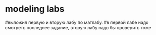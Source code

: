 # modeling labs
#выложил первую и вторую лабу по матлабу.
#в первой лабе надо смотреть последнее задание, вторую лабу надо бы проверить тоже
